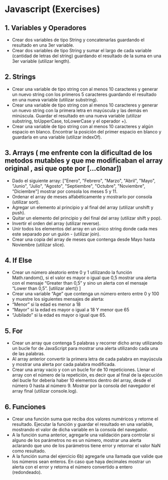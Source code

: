 # Javascript (Exercises)

## 1. Variables y Operadores

* Crear dos variables de tipo String y concatenarlas guardando el resultado en una 3er variable.
* Crear dos variables de tipo String y sumar el largo de cada variable (cantidad de letras del string) guardando el resultado de la suma en una 3er variable (utilizar length).

## 2. Strings

* Crear una variable de tipo string con al menos 10 caracteres y generar un nuevo string con los primeros 5 caracteres guardando el resultado en una nueva variable (utilizar substring).
* Crear una variable de tipo string con al menos 10 caracteres y generar un nuevo string con la primera letra en mayúscula y las demás en minúscula. Guardar el resultado en una nueva variable (utilizar substring, toUpperCase, toLowerCase y el operador +).
* Crear una variable de tipo string con al menos 10 caracteres y algún espacio en blanco. Encontrar la posición del primer espacio en blanco y guardarla en una variable (utilizar indexOf).


## 3. Arrays ( me enfrente con la dificultad de los metodos mutables y que me modificaban el array original , asi que opte por  [...clonar])

* Dado el siguiente array: ["Enero", "Febrero", "Marzo", "Abril", "Mayo", "Junio", "Julio", "Agosto", "Septiembre", "Octubre", "Noviembre", "Diciembre"] mostrar por consola los meses 5 y 11.
* Ordenar el array de meses alfabéticamente y mostrarlo por consola (utilizar sort).
* Agregar un elemento al principio y al final del array (utilizar unshift y push).
* Quitar un elemento del principio y del final del array (utilizar shift y pop).
* Invertir el orden del array (utilizar reverse).
* Unir todos los elementos del array en un único string donde cada mes este separado por un guión - (utilizar join).
* Crear una copia del array de meses que contenga desde Mayo hasta Noviembre (utilizar slice).

## 4. If Else

* Crear un número aleatorio entre 0 y 1 utilizando la función Math.random(), si el valor es mayor o igual que 0,5 mostrar una alerta con el mensaje “Greater than 0,5” y sino un alerta con el mensaje “Lower than 0,5”. [utilizar alert() ]
* Crear una variable “Age” que contenga un número entero entre 0 y 100 y muestre los siguientes mensajes de alerta:
* “Menor” si la edad es menor a 18
* “Mayor” si la edad es mayor o igual a 18 Y menor que 65
* “Jubilado” si la edad es mayor o igual que 65.


## 5. For

* Crear un array que contenga 5 palabras y recorrer dicho array utilizando un bucle for de JavaScript para mostrar una alerta utilizando cada una de las palabras.
* Al array anterior convertir la primera letra de cada palabra en mayúscula y mostrar una alerta por cada palabra modificada.
* Crear una array vacío y con un bucle for de 10 repeticiones. Llenar el array con el número de la repetición, es decir que al final de la ejecución del bucle for debería haber 10 elementos dentro del array, desde el número 0 hasta al número 9. Mostrar por la consola del navegador el array final (utilizar console.log).


## 6. Funciones

* Crear una función suma que reciba dos valores numéricos y retorne el resultado. Ejecutar la función y guardar el resultado en una variable, mostrando el valor de dicha variable en la consola del navegador.
* A la función suma anterior, agregarle una validación para controlar si alguno de los parámetros no es un número, mostrar una alerta aclarando que uno de los parámetros tiene error y retornar el valor NaN como resultado.
* A la función suma del ejercicio 6b) agregarle una llamada que valide que los números sean enteros. En caso que haya decimales mostrar un alerta con el error y retorna el número convertido a entero (redondeado).
